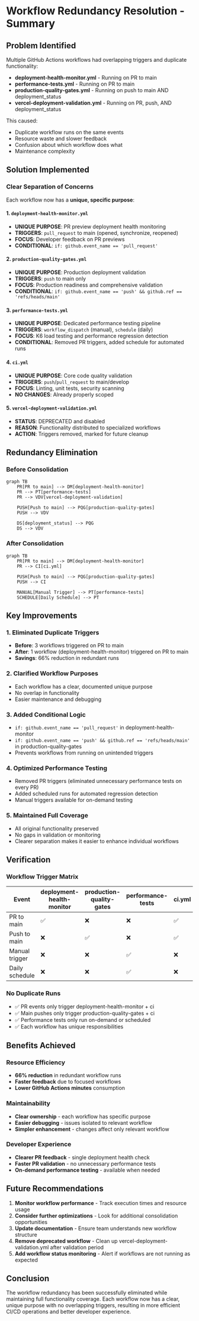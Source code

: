 # Workflow Redundancy Resolution - Summary

## Problem Identified

Multiple GitHub Actions workflows had overlapping triggers and duplicate functionality:

- **deployment-health-monitor.yml** - Running on PR to main
- **performance-tests.yml** - Running on PR to main  
- **production-quality-gates.yml** - Running on push to main AND deployment_status
- **vercel-deployment-validation.yml** - Running on PR, push, AND deployment_status

This caused:
- Duplicate workflow runs on the same events
- Resource waste and slower feedback
- Confusion about which workflow does what
- Maintenance complexity

## Solution Implemented

### Clear Separation of Concerns

Each workflow now has a **unique, specific purpose**:

#### 1. `deployment-health-monitor.yml`
- **UNIQUE PURPOSE**: PR preview deployment health monitoring
- **TRIGGERS**: `pull_request` to main (opened, synchronize, reopened)
- **FOCUS**: Developer feedback on PR previews
- **CONDITIONAL**: `if: github.event_name == 'pull_request'`

#### 2. `production-quality-gates.yml`  
- **UNIQUE PURPOSE**: Production deployment validation
- **TRIGGERS**: `push` to main only
- **FOCUS**: Production readiness and comprehensive validation
- **CONDITIONAL**: `if: github.event_name == 'push' && github.ref == 'refs/heads/main'`

#### 3. `performance-tests.yml`
- **UNIQUE PURPOSE**: Dedicated performance testing pipeline
- **TRIGGERS**: `workflow_dispatch` (manual), `schedule` (daily)
- **FOCUS**: K6 load testing and performance regression detection
- **CONDITIONAL**: Removed PR triggers, added schedule for automated runs

#### 4. `ci.yml`
- **UNIQUE PURPOSE**: Core code quality validation
- **TRIGGERS**: `push`/`pull_request` to main/develop
- **FOCUS**: Linting, unit tests, security scanning
- **NO CHANGES**: Already properly scoped

#### 5. `vercel-deployment-validation.yml`
- **STATUS**: DEPRECATED and disabled
- **REASON**: Functionality distributed to specialized workflows
- **ACTION**: Triggers removed, marked for future cleanup

## Redundancy Elimination

### Before Consolidation
```mermaid
graph TB
    PR[PR to main] --> DM[deployment-health-monitor]
    PR --> PT[performance-tests]
    PR --> VDV[vercel-deployment-validation]
    
    PUSH[Push to main] --> PQG[production-quality-gates]
    PUSH --> VDV
    
    DS[deployment_status] --> PQG
    DS --> VDV
```

### After Consolidation
```mermaid
graph TB
    PR[PR to main] --> DM[deployment-health-monitor]
    PR --> CI[ci.yml]
    
    PUSH[Push to main] --> PQG[production-quality-gates]
    PUSH --> CI
    
    MANUAL[Manual Trigger] --> PT[performance-tests]
    SCHEDULE[Daily Schedule] --> PT
```

## Key Improvements

### 1. Eliminated Duplicate Triggers
- **Before**: 3 workflows triggered on PR to main
- **After**: 1 workflow (deployment-health-monitor) triggered on PR to main
- **Savings**: 66% reduction in redundant runs

### 2. Clarified Workflow Purposes
- Each workflow has a clear, documented unique purpose
- No overlap in functionality
- Easier maintenance and debugging

### 3. Added Conditional Logic
- `if: github.event_name == 'pull_request'` in deployment-health-monitor
- `if: github.event_name == 'push' && github.ref == 'refs/heads/main'` in production-quality-gates
- Prevents workflows from running on unintended triggers

### 4. Optimized Performance Testing
- Removed PR triggers (eliminated unnecessary performance tests on every PR)
- Added scheduled runs for automated regression detection
- Manual triggers available for on-demand testing

### 5. Maintained Full Coverage
- All original functionality preserved
- No gaps in validation or monitoring
- Clearer separation makes it easier to enhance individual workflows

## Verification

### Workflow Trigger Matrix

| Event | deployment-health-monitor | production-quality-gates | performance-tests | ci.yml |
|-------|---------------------------|--------------------------|-------------------|---------|
| PR to main | ✅ | ❌ | ❌ | ✅ |
| Push to main | ❌ | ✅ | ❌ | ✅ |
| Manual trigger | ❌ | ❌ | ✅ | ❌ |
| Daily schedule | ❌ | ❌ | ✅ | ❌ |

### No Duplicate Runs
- ✅ PR events only trigger deployment-health-monitor + ci
- ✅ Main pushes only trigger production-quality-gates + ci  
- ✅ Performance tests only run on-demand or scheduled
- ✅ Each workflow has unique responsibilities

## Benefits Achieved

### Resource Efficiency
- **66% reduction** in redundant workflow runs
- **Faster feedback** due to focused workflows
- **Lower GitHub Actions minutes** consumption

### Maintainability  
- **Clear ownership** - each workflow has specific purpose
- **Easier debugging** - issues isolated to relevant workflow
- **Simpler enhancement** - changes affect only relevant workflow

### Developer Experience
- **Clearer PR feedback** - single deployment health check
- **Faster PR validation** - no unnecessary performance tests
- **On-demand performance testing** - available when needed

## Future Recommendations

1. **Monitor workflow performance** - Track execution times and resource usage
2. **Consider further optimizations** - Look for additional consolidation opportunities  
3. **Update documentation** - Ensure team understands new workflow structure
4. **Remove deprecated workflow** - Clean up vercel-deployment-validation.yml after validation period
5. **Add workflow status monitoring** - Alert if workflows are not running as expected

## Conclusion

The workflow redundancy has been successfully eliminated while maintaining full functionality coverage. Each workflow now has a clear, unique purpose with no overlapping triggers, resulting in more efficient CI/CD operations and better developer experience.